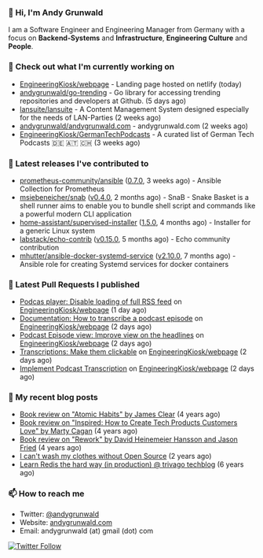 ### 👋 Hi, I'm Andy Grunwald

I am a Software Engineer and Engineering Manager from Germany with a focus on **Backend-Systems** and **Infrastructure**, **Engineering Culture** and **People**.

### 👷 Check out what I'm currently working on


- [EngineeringKiosk/webpage](https://github.com/EngineeringKiosk/webpage) - Landing page hosted on netlify (today)
- [andygrunwald/go-trending](https://github.com/andygrunwald/go-trending) - Go library for accessing trending repositories and developers at Github. (5 days ago)
- [lansuite/lansuite](https://github.com/lansuite/lansuite) - A Content Management System designed especially for the needs of LAN-Parties (2 weeks ago)
- [andygrunwald/andygrunwald.com](https://github.com/andygrunwald/andygrunwald.com) - andygrunwald.com (2 weeks ago)
- [EngineeringKiosk/GermanTechPodcasts](https://github.com/EngineeringKiosk/GermanTechPodcasts) - A curated list of German Tech Podcasts 🇩🇪 🇦🇹 🇨🇭 (3 weeks ago)

### 🔭 Latest releases I've contributed to


- [prometheus-community/ansible](https://github.com/prometheus-community/ansible) ([0.7.0](https://github.com/prometheus-community/ansible/releases/tag/0.7.0), 3 weeks ago) - Ansible Collection for Prometheus
- [msiebeneicher/snab](https://github.com/msiebeneicher/snab) ([v0.4.0](https://github.com/msiebeneicher/snab/releases/tag/v0.4.0), 2 months ago) - SnaB - Snake Basket is a shell runner aims to enable you to bundle shell script and commands like a powerful modern CLI application
- [home-assistant/supervised-installer](https://github.com/home-assistant/supervised-installer) ([1.5.0](https://github.com/home-assistant/supervised-installer/releases/tag/1.5.0), 4 months ago) - Installer for a generic Linux system
- [labstack/echo-contrib](https://github.com/labstack/echo-contrib) ([v0.15.0](https://github.com/labstack/echo-contrib/releases/tag/v0.15.0), 5 months ago) - Echo community contribution
- [mhutter/ansible-docker-systemd-service](https://github.com/mhutter/ansible-docker-systemd-service) ([v2.10.0](https://github.com/mhutter/ansible-docker-systemd-service/releases/tag/v2.10.0), 7 months ago) - Ansible role for creating Systemd services for docker containers

### 🔨 Latest Pull Requests I published


- [Podcas player: Disable loading of full RSS feed](https://github.com/EngineeringKiosk/webpage/pull/594) on [EngineeringKiosk/webpage](https://github.com/EngineeringKiosk/webpage) (1 day ago)
- [Documentation: How to transcribe a podcast episode](https://github.com/EngineeringKiosk/webpage/pull/587) on [EngineeringKiosk/webpage](https://github.com/EngineeringKiosk/webpage) (2 days ago)
- [Podcast Episode view: Improve view on the headlines](https://github.com/EngineeringKiosk/webpage/pull/586) on [EngineeringKiosk/webpage](https://github.com/EngineeringKiosk/webpage) (2 days ago)
- [Transcriptions: Make them clickable](https://github.com/EngineeringKiosk/webpage/pull/580) on [EngineeringKiosk/webpage](https://github.com/EngineeringKiosk/webpage) (2 days ago)
- [Implement Podcast Transcription](https://github.com/EngineeringKiosk/webpage/pull/579) on [EngineeringKiosk/webpage](https://github.com/EngineeringKiosk/webpage) (2 days ago)

### 📝 My recent blog posts


- [Book review on &#34;Atomic Habits&#34; by James Clear](https://andygrunwald.com/blog/book-review-on-atomic-habits-by-james-clear/) (4 years ago)
- [Book review on &#34;Inspired: How to Create Tech Products Customers Love&#34; by Marty Cagan](https://andygrunwald.com/blog/book-review-on-inspired-how-to-create-tech-products-customers-love-by-marty-cagan/) (4 years ago)
- [Book review on &#34;Rework&#34; by David Heinemeier Hansson and Jason Fried](https://andygrunwald.com/blog/book-review-on-rework-by-david-heinemeier-hansson-and-jason-fried/) (4 years ago)
- [I can&#39;t wash my clothes without Open Source](https://andygrunwald.com/blog/i-cant-wash-my-clothes-without-open-source/) (2 years ago)
- [Learn Redis the hard way (in production) @ trivago techblog](https://andygrunwald.com/blog/learn-redis-the-hard-way-in-production-trivago-techblog/) (6 years ago)

### 📫 How to reach me

- Twitter: [@andygrunwald](https://twitter.com/andygrunwald)
- Website: [andygrunwald.com](https://andygrunwald.com)
- Email: andygrunwald (at) gmail (dot) com

[![Twitter Follow](https://img.shields.io/twitter/follow/andygrunwald?label=Follow&style=social)](https://twitter.com/andygrunwald)
